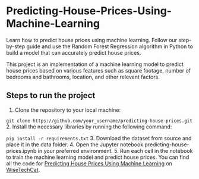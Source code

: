 # Predicting-House-Prices-Using-Machine-Learning
Learn how to predict house prices using machine learning. Follow our step-by-step guide and use the Random Forest Regression algorithm in Python to build a model that can accurately predict house prices.

This project is an implementation of a machine learning model to predict house prices based on various features such as square footage, number of bedrooms and bathrooms, location, and other relevant factors.

## Steps to run the project
1. Clone the repository to your local machine:

`git clone https://github.com/your_username/predicting-house-prices.git`
2. Install the necessary libraries by running the following command:

`pip install -r requirements.txt`
3. Download the dataset from source and place it in the data folder.
4. Open the Jupyter notebook predicting-house-prices.ipynb in your preferred environment.
5. Run each cell in the notebook to train the machine learning model and predict house prices.
You can find all the code for [Predicting House Prices Using Machine Learning](https://wisetechcat.com/predicting-house-prices-using-machine-learning/) on [WiseTechCat](https://wisetechcat.com/).

